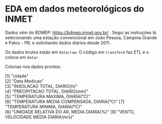 # EDA em dados meteorológicos do INMET

Dados vêm do BDMEP: https://bdmep.inmet.gov.br/ . Segui as instruções lá selecionando uma estação convencional em João Pessoa, Campina Grande e Patos - PB, e solicitando dados diários desde 2011. 

Os dados brutos estão em `data/raw`. O código em `transform` faz ETL e o coloca em `data/`.

Colunas nos dados prontos: 

[1] "cidade"                                  
[2] "Data Medicao"                            
[3] "INSOLACAO TOTAL, DIARIO(h)"              
[4] "PRECIPITACAO TOTAL, DIARIO(mm)"          
[5] "TEMPERATURA MAXIMA, DIARIA(°C)"          
[6] "TEMPERATURA MEDIA COMPENSADA, DIARIA(°C)"
[7] "TEMPERATURA MINIMA, DIARIA(°C)"          
[8] "UMIDADE RELATIVA DO AR, MEDIA DIARIA(%)" 
[9] "VENTO, VELOCIDADE MEDIA DIARIA(m/s)"